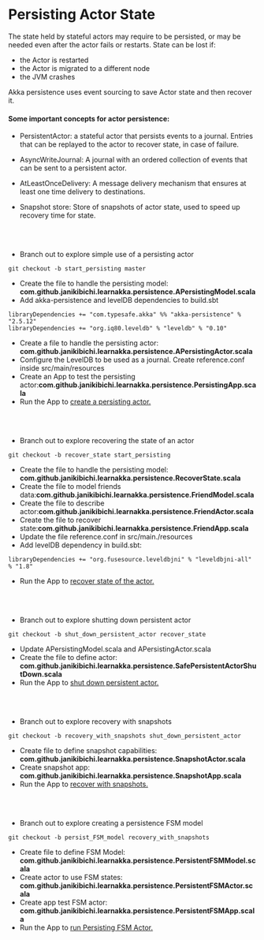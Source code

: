 # Persisting Actor State
The state held by stateful actors may require to be persisted, or may be needed even after the actor fails or restarts.
State can be lost if:
- the Actor is restarted
- the Actor is migrated to a different node
- the JVM crashes

Akka persistence uses event sourcing to save Actor state and then recover it.

#### Some important concepts for actor persistence:
- PersistentActor: a stateful actor that persists events to a journal. Entries that can be replayed to the actor to recover state, in case of failure.

- AsyncWriteJournal: A journal with an ordered collection of events that can be sent to a persistent actor.

- AtLeastOnceDelivery: A message delivery mechanism that ensures at least one time delivery to destinations.

- Snapshot store: Store of snapshots of actor state, used to speed up recovery time for state.

<br><br>
- Branch out to explore simple use of a persisting actor
````
git checkout -b start_persisting master
````
- Create the file to handle the persisting model: <b>com.github.janikibichi.learnakka.persistence.APersistingModel.scala</b>
- Add akka-persistence and levelDB dependencies to build.sbt
````
libraryDependencies += "com.typesafe.akka" %% "akka-persistence" % "2.5.12"
libraryDependencies += "org.iq80.leveldb" % "leveldb" % "0.10"

````
- Create a file to handle the persisting actor: <b>com.github.janikibichi.learnakka.persistence.APersistingActor.scala</b>
- Configure the LevelDB to be used as a journal. Create reference.conf inside src/main/resources
- Create an App to test the persisting actor:<b>com.github.janikibichi.learnakka.persistence.PersistingApp.scala</b>
- Run the App to [create a persisting actor.](https://asciinema.org/a/YrjjDlbBzFxqe95NH3hYQaG1z)

<br><br>
- Branch out to explore recovering the state of an actor
````
git checkout -b recover_state start_persisting
````
- Create the file to handle the persisting model: <b>com.github.janikibichi.learnakka.persistence.RecoverState.scala</b>
- Create the file to model friends data:<b>com.github.janikibichi.learnakka.persistence.FriendModel.scala</b>
- Create the file to describe actor:<b>com.github.janikibichi.learnakka.persistence.FriendActor.scala</b>
- Create the file to recover state:<b>com.github.janikibichi.learnakka.persistence.FriendApp.scala</b>
- Update the file reference.conf in src/main./resources
- Add levelDB dependency in build.sbt:
````
libraryDependencies += "org.fusesource.leveldbjni" % "leveldbjni-all" % "1.8"
````
- Run the App to [recover state of the actor.](https://asciinema.org/a/bCEsm9IfiJiVQG9vqYXm3rcin)

<br><br>
- Branch out to explore shutting down persistent actor
````
git checkout -b shut_down_persistent_actor recover_state
````
- Update APersistingModel.scala and APersistingActor.scala
- Create the file to define actor: <b>com.github.janikibichi.learnakka.persistence.SafePersistentActorShutDown.scala</b>
- Run the App to [shut down persistent actor.](https://asciinema.org/a/YGjVuPXA3eSZigF7ZR3MLzMjc)

<br><br>
- Branch out to explore recovery with snapshots
````
git checkout -b recovery_with_snapshots shut_down_persistent_actor
````
- Create file to define snapshot capabilities: <b>com.github.janikibichi.learnakka.persistence.SnapshotActor.scala</b>
- Create snapshot app: <b>com.github.janikibichi.learnakka.persistence.SnapshotApp.scala</b>
- Run the App to [recover with snapshots.](https://asciinema.org/a/AuI2IVMdCs7hO0ksHX8ogNMjt)

<br><br>
- Branch out to explore creating a persistence FSM model
````
git checkout -b persist_FSM_model recovery_with_snapshots 
````
- Create file to define FSM Model: <b>com.github.janikibichi.learnakka.persistence.PersistentFSMModel.scala</b>
- Create actor to use FSM states: <b>com.github.janikibichi.learnakka.persistence.PersistentFSMActor.scala</b>
- Create app test FSM actor: <b>com.github.janikibichi.learnakka.persistence.PersistentFSMApp.scala</b>
- Run the App to [run Persisting FSM Actor.](https://asciinema.org/a/AuI2IVMdCs7hO0ksHX8ogNMjt)



